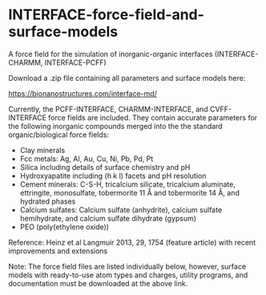# INTERFACE-force-field-and-surface-models
A force field for the simulation of inorganic-organic interfaces (INTERFACE-CHARMM, INTERFACE-PCFF)
 
Download a .zip file containing all parameters and surface models here:

https://bionanostructures.com/interface-md/

Currently, the PCFF-INTERFACE, CHARMM-INTERFACE, and CVFF-INTERFACE force fields are included. They contain accurate parameters for the following inorganic compounds merged into the the standard organic/biological force fields:

- Clay minerals
- Fcc metals: Ag, Al, Au, Cu, Ni, Pb, Pd, Pt
- Silica including details of surface chemistry and pH 
- Hydroxyapatite including (h k l) facets and pH resolution
- Cement minerals: C-S-H, tricalcium silicate, tricalcium aluminate, ettringite, monosulfate, tobermorite 11 Å and tobermorite 14 Å, and hydrated phases
- Calcium sulfates: Calcium sulfate (anhydrite), calcium sulfate hemihydrate, and calcium sulfate dihydrate (gypsum)
- PEO (poly(ethylene oxide))

Reference: Heinz et al Langmuir 2013, 29, 1754 (feature article) with recent improvements and extensions

Note: The force field files are listed individually below, however, surface models with ready-to-use atom types and charges, utility programs, and documentation must be downloaded at the above link.
